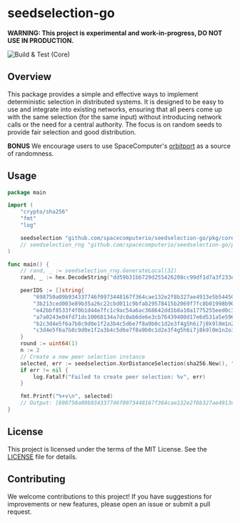 # seedselection-go

**WARNING: This project is experimental and work-in-progress, DO NOT USE IN PRODUCTION.**

![Build & Test (Core)](https://github.com/spacecomputerio/seedselection-go/actions/workflows/build_test.yml/badge.svg?branch=main)

## Overview

This package provides a simple and effective ways to implement deterministic selection in distributed systems. It is designed to be easy to use and integrate into existing networks, ensuring that all peers come up with the same selection (for the same input) without introducing network calls or the need for a central authority.
The focus is on random seeds to provide fair selection and good distribution.

**BONUS** We encourage users to use SpaceComputer's [orbitport](https://docs.spacecomputer.io/orbitport) as a source of randomness.

## Usage

```go
package main

import (
    "crypto/sha256"
    "fmt"
    "log"

	seedselection "github.com/spacecomputerio/seedselection-go/pkg/core"
    // seedselection_rng "github.com/spacecomputerio/seedselection-go/pkg/rng"
)

func main() {
	// rand, _ := seedselection_rng.GenerateLocal(32)
	rand, _ := hex.DecodeString("dd59b31bb729d255426208cc99df1d7a3f233e6b86013d47df77aab88a204baa")

	peerIDS := []string{
		"698750a09b934337746f0973448167f364cae132e2f8b327ae4913e5b5445029",
		"3b213ced003e89b35a26c22cbd011c9bfab29578415b2069f7fc8b01998b903d",
		"e42bbf8533f4f0b1d44e7fc1c9ac54a6ac368642dd1b8a10a1775255eed0c31a",
		"a7a0243e04fd71dc10068134a7dc0ab6de6e3cb76439400d17e6d531a5e596b1",
		"b2c3d4e5f6a7b8c9d0e1f2a3b4c5d6e7f8a9b0c1d2e3f4g5h6i7j8k9l0m1n2o",
		"c3d4e5f6a7b8c9d0e1f2a3b4c5d6e7f8a9b0c1d2e3f4g5h6i7j8k9l0m1n2o3p4",
	}
	round := uint64(1)
	n := 2
	// Create a new peer selection instance
	selected, err := seedselection.XorDistanceSelection(sha256.New(), "testgroup", rand, round, n, peerIDS)
	if err != nil {
		log.Fatalf("Failed to create peer selection: %v", err)
	}

	fmt.Printf("%+v\n", selected)
    // Output: [698750a09b934337746f0973448167f364cae132e2f8b327ae4913e5b5445029 3b213ced003e89b35a26c22cbd011c9bfab29578415b2069f7fc8b01998b903d]
}
```

## License

This project is licensed under the terms of the MIT License. See the [LICENSE](LICENSE) file for details.

## Contributing

We welcome contributions to this project! If you have suggestions for improvements or new features, please open an issue or submit a pull request.

